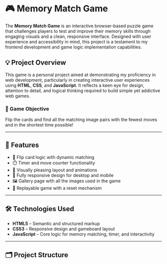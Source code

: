 # 🎮 Memory Match Game

The **Memory Match Game** is an interactive browser-based puzzle game that challenges players to test and improve their memory skills through engaging visuals and a clean, responsive interface. Designed with user experience and accessibility in mind, this project is a testament to my frontend development and game logic implementation capabilities.

## 💡 Project Overview

This game is a personal project aimed at demonstrating my proficiency in web development, particularly in creating interactive user experiences using **HTML**, **CSS**, and **JavaScript**. It reflects a keen eye for design, attention to detail, and logical thinking required to build simple yet addictive web games.

### 🧠 Game Objective

Flip the cards and find all the matching image pairs with the fewest moves and in the shortest time possible!

---

## 🚀 Features

- 🎴 Flip card logic with dynamic matching
- ⏱️ Timer and move counter functionality
- 🎨 Visually pleasing layout and animations
- 📱 Fully responsive design for desktop and mobile
- 🖼️ Gallery page with all the images used in the game
- 🔄 Replayable game with a reset mechanism

---

## 🛠 Technologies Used

- **HTML5** – Semantic and structured markup
- **CSS3** – Responsive design and gameboard layout
- **JavaScript** – Core logic for memory matching, timer, and interactivity

---

## 🗂 Project Structure

